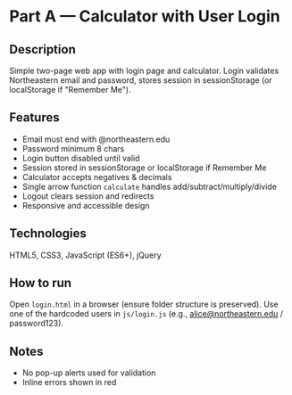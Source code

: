 # Part A — Calculator with User Login

## Description
Simple two-page web app with login page and calculator. Login validates Northeastern email and password, stores session in sessionStorage (or localStorage if "Remember Me").

## Features
- Email must end with @northeastern.edu
- Password minimum 8 chars
- Login button disabled until valid
- Session stored in sessionStorage or localStorage if Remember Me
- Calculator accepts negatives & decimals
- Single arrow function `calculate` handles add/subtract/multiply/divide
- Logout clears session and redirects
- Responsive and accessible design

## Technologies
HTML5, CSS3, JavaScript (ES6+), jQuery

## How to run
Open `login.html` in a browser (ensure folder structure is preserved). Use one of the hardcoded users in `js/login.js` (e.g., alice@northeastern.edu / password123).

## Notes
- No pop-up alerts used for validation
- Inline errors shown in red
